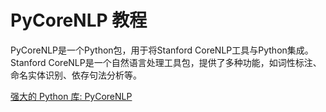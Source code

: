 # PyCoreNLP 教程

<show-structure depth="3"/>

PyCoreNLP是一个Python包，用于将Stanford CoreNLP工具与Python集成。Stanford CoreNLP是一个自然语言处理工具包，提供了多种功能，如词性标注、命名实体识别、依存句法分析等。


<seealso>
<category ref="ref_docs">
    <a href="https://mp.weixin.qq.com/s/3Nh7wsY0O5BUhaefxemprw">强大的 Python 库: PyCoreNLP</a>
</category>
<category ref="ref_github">
</category>
<category ref="ref_issues">
</category>
<category ref="ref_hf">
</category>
<category ref="ref_ms">
</category>
</seealso>



